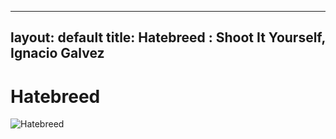 
---
layout: default
title: Hatebreed : Shoot It Yourself, Ignacio Galvez
---

# Hatebreed

![Hatebreed](http://assets.farmhouse.co/publishing/1-shoot-it-yourself/images/hatebreed-1.jpg)
